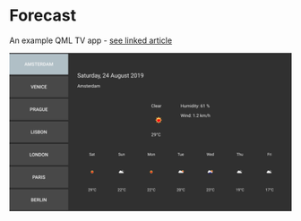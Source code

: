 # Forecast
An example QML TV app - [see linked
article](https://medium.com/@petar.koretic/why-you-should-use-qt-qml-for-your-next-cross-platform-application-part-3-tv-forecast-app-91e3901ed64f)

![App](android.jpg)

